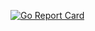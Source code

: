 [![Go Report Card](https://goreportcard.com/badge/github.com/ldeng7/gin-utils)](https://goreportcard.com/report/github.com/ldeng7/gin-utils)
